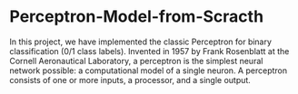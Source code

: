 # Perceptron-Model-from-Scracth
In this project, we have implemented the classic Perceptron for binary classification (0/1 class labels). Invented in 1957 by Frank Rosenblatt at the Cornell Aeronautical Laboratory, a perceptron is the simplest neural network possible: a computational model of a single neuron. A perceptron consists of one or more inputs, a processor, and a single output.
